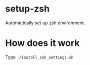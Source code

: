 # setup-zsh
Automatically set up zsh environment.

# How does it work
Type `./install_zsh_settings.sh`
